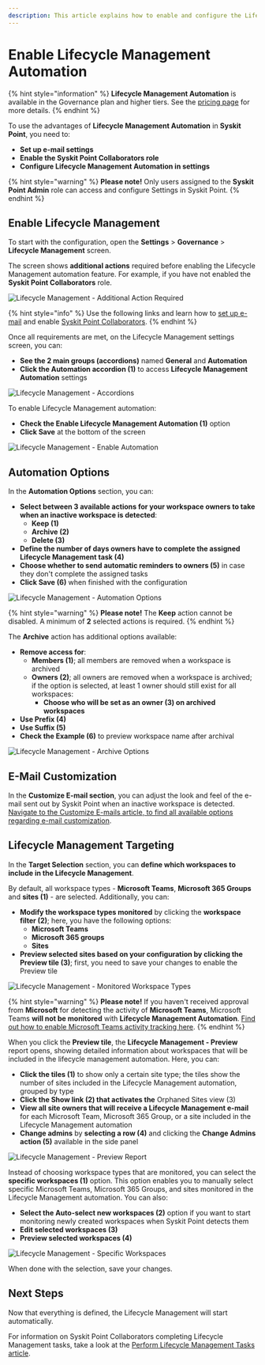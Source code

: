 ```yaml
---
description: This article explains how to enable and configure the Lifecycle Management Automation in Syskit Point.
---
```


# Enable Lifecycle Management Automation

{% hint style="information" %}
**Lifecycle Management Automation** is available in the Governance plan and higher tiers. See the [pricing page](https://www.syskit.com/products/point/pricing/) for more details.
{% endhint %}

To use the advantages of **Lifecycle Management Automation** in **Syskit Point**, you need to:

* **Set up e-mail settings**
* **Enable the Syskit Point Collaborators role**
* **Configure Lifecycle Management Automation in settings**

{% hint style="warning" %}
**Please note!** Only users assigned to the **Syskit Point Admin** role can access and configure Settings in Syskit Point.
{% endhint %}

## Enable Lifecycle Management

To start with the configuration, open the **Settings** &gt; **Governance** &gt; **Lifecycle Management** screen. 

The screen shows **additional actions** required before enabling the Lifecycle Management automation feature. For example, if you have not enabled the **Syskit Point Collaborators** role.

![Lifecycle Management - Additional Action Required](../../.gitbook/assets/enable-lifecycle-management_collaborators-disabled.png)

{% hint style="info" %}
Use the following links and learn how to [set up e-mail](../../configuration/set-up-email.md) and enable [Syskit Point Collaborators](../../configuration/enable-role-based-access.md#syskit-point-collaborators-1).
{% endhint %}

Once all requirements are met, on the Lifecycle Management settings screen, you can:
* **See the 2 main groups (accordions)** named **General** and **Automation**
* **Click the Automation accordion \(1\)** to access  **Lifecycle Management Automation** settings

![Lifecycle Management - Accordions](../../.gitbook/assets/enable-lifecycle-management_automation-disabled.png)

To enable Lifecycle Management automation:
* **Check the Enable Lifecycle Management Automation (1)** option
* **Click Save** at the bottom of the screen

![Lifecycle Management - Enable Automation](../../.gitbook/assets/enable-lifecycle-management_enable-automation.png)

## Automation Options

In the **Automation Options** section, you can:
* **Select between 3 available actions for your workspace owners to take when an inactive workspace is detected**:
    * **Keep (1)**
    * **Archive (2)**
    * **Delete (3)**
* **Define the number of days owners have to complete the assigned Lifecycle Management task (4)**
* **Choose whether to send automatic reminders to owners (5)** in case they don't complete the assigned tasks
* **Click Save (6)** when finished with the configuration

![Lifecycle Management - Automation Options](../../.gitbook/assets/enable-lifecycle-management_automation-options.png)

{% hint style="warning" %}
**Please note!**
The **Keep** action cannot be disabled. A minimum of **2** selected actions is required.
{% endhint %}

The **Archive** action has additional options available:
* **Remove access for**:
    * **Members (1)**; all members are removed when a workspace is archived
    * **Owners (2)**; all owners are removed when a workspace is archived; if the option is selected, at least 1 owner should still exist for all workspaces:
        * **Choose who will be set as an owner (3) on archived workspaces**
* **Use Prefix (4)**
* **Use Suffix (5)**
* **Check the Example (6)** to preview workspace name after archival

![Lifecycle Management - Archive Options](../../.gitbook/assets/enable-lifecycle-management_archive-options.png)

## E-Mail Customization

In the **Customize E-mail section**, you can adjust the look and feel of the e-mail sent out by Syskit Point when an inactive workspace is detected.
[Navigate to the Customize E-mails article, to find all available options regarding e-mail customization](../../configuration/customize-emails.md).

## Lifecycle Management Targeting

In the **Target Selection** section, you can **define which workspaces to include in the Lifecycle Management**.

By default, all workspace types - **Microsoft Teams**, **Microsoft 365 Groups** and **sites \(1\)** - are selected. 
Additionally, you can:
* **Modify the workspace types monitored** by clicking the **workspace filter \(2\)**; here, you have the following options:
    * **Microsoft Teams**
    * **Microsoft 365 groups**
    * **Sites**
* **Preview selected sites based on your configuration by clicking the Preview tile \(3\)**; first, you need to save your changes to enable the Preview tile

![Lifecycle Management - Monitored Workspace Types](../../.gitbook/assets/enable-lifecycle-management_monitor-all.png)

{% hint style="warning" %}
**Please note!** 
If you haven't received approval from **Microsoft** for detecting the activity of **Microsoft Teams**, Microsoft Teams **will not be monitored** with **Lifecycle Management Automation**.
[Find out how to enable Microsoft Teams activity tracking here](../../configuration/microsoft-teams-activity.md). 
{% endhint %}

When you click the **Preview tile**, the **Lifecycle Management - Preview** report opens, showing detailed information about workspaces that will be included in the lifecycle management automation. Here, you can:
* **Click the tiles \(1\)** to show only a certain site type; the tiles show the number of sites included in the Lifecycle Management automation, grouped by type
* **Click the Show link \(2\) that activates the** Orphaned Sites view \(3\)
* **View all site owners that will receive a Lifecycle Management e-mail** for each Microsoft Team, Microsoft 365 Group, or a site included in the Lifecycle Management automation
* **Change admins** by **selecting a row \(4\)** and clicking the **Change Admins action \(5\)** available in the side panel

![Lifecycle Management - Preview Report](../../.gitbook/assets/enable-lifecycle-management_preview-report.png)

Instead of choosing workspace types that are monitored, you can select the **specific workspaces \(1\)** option. This option enables you to manually select specific Microsoft Teams, Microsoft 365 Groups, and sites monitored in the Lifecycle Management automation. 
You can also:
* **Select the Auto-select new workspaces (2)** option if you want to start monitoring newly created workspaces when Syskit Point detects them
* **Edit selected workspaces (3)**
* **Preview selected workspaces (4)**

![Lifecycle Management - Specific Workspaces](../../.gitbook/assets/enable-lifecycle-management_monitor-specific.png)

When done with the selection, save your changes.

## Next Steps

Now that everything is defined, the Lifecycle Management will start automatically. 

For information on Syskit Point Collaborators completing Lifecycle Management tasks, take a look at the [Perform Lifecycle Management Tasks article](../../point-collaborators/resolve-governance-tasks/lifecycle-management.md).